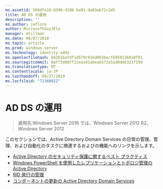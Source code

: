 ```yaml
---
ms.assetid: 560dfa18-0398-4186-ba91-da03ab72c2d5
title: AD DS の運用
description: ''
ms.author: joflore
author: MicrosoftGuyJFlo
manager: mtillman
ms.date: 08/07/2018
ms.topic: article
ms.prod: windows-server
ms.technology: identity-adds
ms.openlocfilehash: b42b1bafdf1d579c916d001becf69591368a0f91
ms.sourcegitcommit: 6aff3d88ff22ea141a6ea6572a5ad8dd6321f199
ms.translationtype: MT
ms.contentlocale: ja-JP
ms.lasthandoff: 09/27/2019
ms.locfileid: "71368922"
---
```

# <a name="ad-ds-operations"></a>AD DS の運用

>適用先:Windows Server 2016 では、Windows Server 2012 R2、Windows Server 2012

このセクションでは、Active Directory Domain Services の日常の管理、管理、および自動化のタスクに関連するおよびの機能へのリンクを示します。
  
* [Active Directory のセキュリティ保護に関するベスト プラクティス](../../../ad-ds/plan/security-best-practices/Best-Practices-for-Securing-Active-Directory.md)  
* [Windows PowerShell を使用したレプリケーションとトポロジ管理の Active Directory](../../../ad-ds/manage/powershell/Active-Directory-Replication-and-Topology-Management-Using-Windows-PowerShell.md)  
* [RID 発行の管理](../../../ad-ds/manage/Managing-RID-Issuance.md)  
* [コンポーネントの更新の Active Directory Domain Services](../../../ad-ds/manage/component-updates/Active-Directory-Domain-Services-Component-Updates.md)
